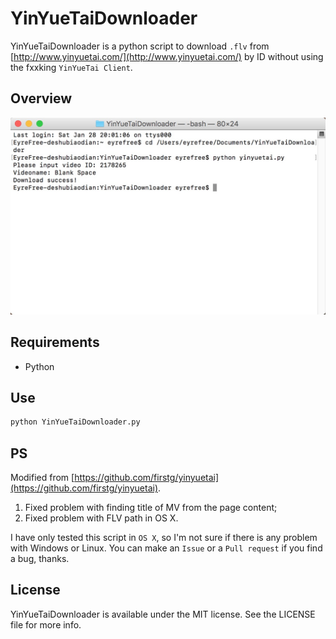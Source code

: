 # YinYueTaiDownloader

YinYueTaiDownloader is a python script to download `.flv` from [http://www.yinyuetai.com/](http://www.yinyuetai.com/) by ID without using the fxxking `YinYueTai Client`.

## Overview

![](assets/screenshot.png)

## Requirements

- Python

## Use

```python
python YinYueTaiDownloader.py
```

## PS

Modified from [https://github.com/firstg/yinyuetai](https://github.com/firstg/yinyuetai).

1. Fixed problem with finding title of MV from the page content;
2. Fixed problem with FLV path in OS X.

I have only tested this script in `OS X`, so I'm not sure if there is any problem with Windows or Linux. You can make an `Issue` or a `Pull request` if you find a bug, thanks.

## License

YinYueTaiDownloader is available under the MIT license. See the LICENSE file for more info.
